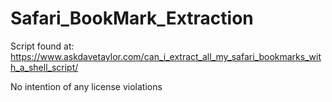 # Safari_BookMark_Extraction

Script found at: https://www.askdavetaylor.com/can_i_extract_all_my_safari_bookmarks_with_a_shell_script/

No intention of any license violations
